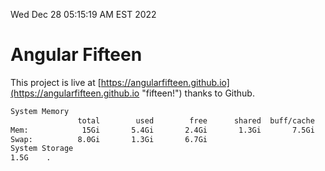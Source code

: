 Wed Dec 28 05:15:19 AM EST 2022

# Angular Fifteen


This project is live at [https://angularfifteen.github.io](https://angularfifteen.github.io "fifteen!") thanks to Github.

```bash
System Memory
               total        used        free      shared  buff/cache   available
Mem:            15Gi       5.4Gi       2.4Gi       1.3Gi       7.5Gi       8.2Gi
Swap:          8.0Gi       1.3Gi       6.7Gi
System Storage
1.5G	.
